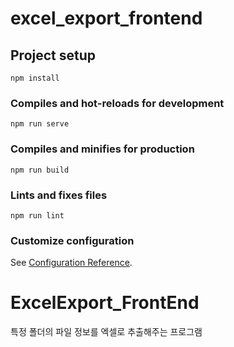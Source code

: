 # excel_export_frontend

## Project setup
```
npm install
```

### Compiles and hot-reloads for development
```
npm run serve
```

### Compiles and minifies for production
```
npm run build
```

### Lints and fixes files
```
npm run lint
```

### Customize configuration
See [Configuration Reference](https://cli.vuejs.org/config/).

# ExcelExport_FrontEnd
특정 폴더의 파일 정보를 엑셀로 추출해주는 프로그램
